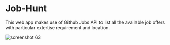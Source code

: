# Job-Hunt
This web app makes use of  Github Jobs API to list all the available job offers with particular extertise requirement and location.

![screenshot 63](https://user-images.githubusercontent.com/26346816/35009253-07aba692-fb25-11e7-8c7c-fb3657438eed.png)


